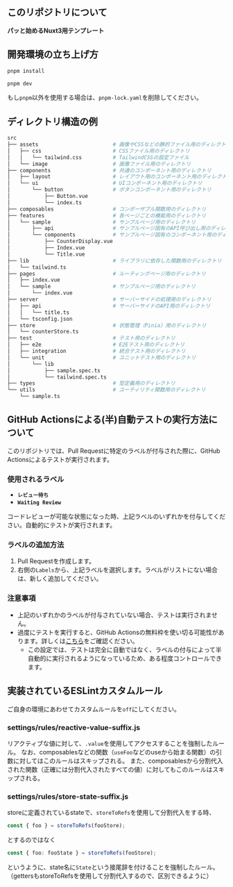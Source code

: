 ## このリポジトリについて

**パッと始めるNuxt3用テンプレート**

## 開発環境の立ち上げ方

```bash
pnpm install
```

```bash
pnpm dev
```

もし`pnpm`以外を使用する場合は、`pnpm-lock.yaml`を削除してください。

## ディレクトリ構造の例

```bash
src
├── assets                        # 画像やCSSなどの静的ファイル用のディレクトリ
│   ├── css                       # CSSファイル用のディレクトリ
│   │   └── tailwind.css          # TailwindCSSの設定ファイル
│   └── image                     # 画像ファイル用のディレクトリ
├── components                    # 共通のコンポーネント用のディレクトリ
│   ├── layout                    # レイアウト用のコンポーネント用のディレクトリ
│   └── ui                        # UIコンポーネント用のディレクトリ
│       └── button                # ボタンコンポーネント用のディレクトリ
│           ├── Button.vue
│           └── index.ts
├── composables                   # コンポーザブル関数用のディレクトリ
├── features                      # 各ページごとの機能用のディレクトリ
│   └── sample                    # サンプルページ用のディレクトリ
│       ├── api                   # サンプルページ固有のAPI呼び出し用のディレクトリ
│       └── components            # サンプルページ固有のコンポーネント用のディレクトリ
│           ├── CounterDisplay.vue
│           ├── Index.vue
│           └── Title.vue
├── lib                           # ライブラリに依存した関数用のディレクトリ
│   └── tailwind.ts
├── pages                         # ルーティングページ用のディレクトリ
│   ├── index.vue
│   └── sample                    # サンプルページ用のディレクトリ
│       └── index.vue
├── server                        # サーバーサイドの処理用のディレクトリ
│   ├── api                       # サーバーサイドのAPI用のディレクトリ
│   │   └── title.ts
│   └── tsconfig.json
├── store                         # 状態管理（Pinia）用のディレクトリ
│   └── counterStore.ts
├── test                          # テスト用のディレクトリ
│   ├── e2e                       # E2Eテスト用のディレクトリ
│   ├── integration               # 統合テスト用のディレクトリ
│   └── unit                      # ユニットテスト用のディレクトリ
│       └── lib
│           ├── sample.spec.ts
│           └── tailwind.spec.ts
├── types                         # 型定義用のディレクトリ
└── utils                         # ユーティリティ関数用のディレクトリ
    └── sample.ts

```

## GitHub Actionsによる(半)自動テストの実行方法について

このリポジトリでは、Pull Requestに特定のラベルが付与された際に、GitHub Actionsによるテストが実行されます。

### 使用されるラベル

- **`レビュー待ち`**
- **`Waiting Review`**

コードレビューが可能な状態になった時、上記ラベルのいずれかを付与してください。自動的にテストが実行されます。

### ラベルの追加方法

1. Pull Requestを作成します。
2. 右側の`Labels`から、上記ラベルを選択します。ラベルがリストにない場合は、新しく追加してください。

### 注意事項

- 上記のいずれかのラベルが付与されていない場合、テストは実行されません。
- 過度にテストを実行すると、GitHub Actionsの無料枠を使い切る可能性があります。詳しくは[こちら](https://docs.github.com/ja/actions/reference/usage-limits-billing)をご確認ください。
  - この設定では、テストは完全に自動ではなく、ラベルの付与によって半自動的に実行されるようになっているため、ある程度コントロールできます。

## 実装されているESLintカスタムルール

ご自身の環境にあわせてカスタムルールを`off`にしてください。

### settings/rules/reactive-value-suffix.js

リアクティブな値に対して、`.value`を使用してアクセスすることを強制したルール。
なお、composablesなどの関数（`useFoo`などのuseから始まる関数）の引数に対してはこのルールはスキップされる。
また、composablesから分割代入された関数（正確には分割代入されたすべての値）に対してもこのルールはスキップされる。

### settings/rules/store-state-suffix.js

storeに定義されているstateで、`storeToRefs`を使用して分割代入をする時、

```ts
const { foo } = storeToRefs(fooStore);
```

とするのではなく

```ts
const { foo: fooState } = storeToRefs(fooStore);
```

というように、state名に`State`という接尾辞を付けることを強制したルール。
（gettersもstoreToRefsを使用して分割代入するので、区別できるように）
